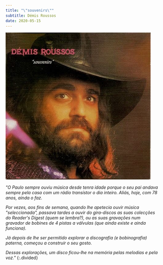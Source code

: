 ```yaml
---
title: "\"souvenirs\""
subtitle: Démis Roussos
date: 2020-05-15
---
```


![souvenirs](assets/images/dsc_1.jpg)

*"O Paulo sempre ouviu música desde tenra idade porque o seu pai andava sempre pela casa com um rádio transístor o dia inteiro. Aliás, hoje, com 78 anos, ainda o faz.*

*Por vezes, aos fins de semana, quando lhe apetecia ouvir música "seleccionada", passava tardes a ouvir do gira-discos as suas colecções do Reader's Digest (quem se lembra?), ou as suas gravações num gravador de bobines de 4 pistas a válvulas (que ainda existe e ainda funciona).*

*Já depois de lhe ser permitido explorar a discografia (e bobinografia) paterna, começou a construir o seu gosto.*

*Dessas explorações, um disco ficou-lhe na memória pelas melodias e pela voz."*
{:.divided}